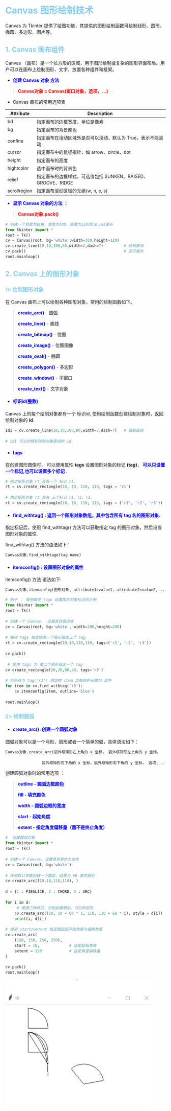 # **<font color="skyblue"> Canvas 图形绘制技术</font>**

Canvas 为 Tkinter 提供了绘图功能，其提供的图形绘制函数可绘制线形、圆形、椭圆、多边形、图片等。

## **<font color="skyblue"> 1. Canvas 画布组件</font>**

Canvas （画布）是一个长方形的区域，用于图形绘制或复杂的图形界面布局。用户可以在画布上绘制图形、文字，放置各种组件和框架。

- **<font color="blue"> 创建 Canvas 对象 方法</font>**
  
> **<font color="red"> Canvas对象 = Canvas(窗口对象，选项，...) </font>**

- Canvas 画布的常用选项表

|Attribute|Description|
|----------|-----------|
| bd | 指定画布的边框宽度，单位是像素 |
| bg | 指定画布的背景颜色 |
| confine | 指定画布在滚动区域外是否可以滚动，默认为 True，表示不能滚动 |
| cursor | 指定画布中的鼠标指针，如 arrow、circle、dot |
| height | 指定画布的高度 |
| hightcolor | 选中画布时的背景色 |
| relief | 指定画布的边框样式，可选值包括 SUNKEN、RAISED、GROOVE、RIDGE |
| scrollregion | 指定画布滚动区域的元组(w, n, e, s) |

- **<font color="blue"> 显示 Canvas 对象的方法 ： </font>**
> **<font color="red"> Canvas对象.pack() </font>**

```python
# 创建一个背景为白色，宽度为300、高度为120的Canvas画布
from tkinter import *
root = Tk()
cv = Canvas(root, bg='white',width=300,height=120)
cv.create_line(10,10,100,80,width=2,dash=7)         # 绘制直线
cv.pack()                                           # 显示画布
root.mainloop()
```

## **<font color="skyblue"> 2. Canvas 上的图形对象 </font>**

### **<font color="skyblue"> 1> 绘制图形对象 </font>**

在 Canvas 画布上可以绘制各种图形对象，常用的绘制函数如下。

> **<font color="blue"> create_arc()</font>**       -   **圆弧**
> 
> **<font color="blue"> create_line()</font>**      -   **直线**
> 
> **<font color="blue"> create_bitmap()</font>**    -   **位图**
> 
> **<font color="blue"> create_image()</font>**     -   **位图图像**
> 
> **<font color="blue"> create_oval()</font>**      -   **椭圆**
> 
> **<font color="blue"> create_polygon()</font>**   -   **多边形**
> 
> **<font color="blue"> create_window()</font>**    -   **子窗口**
> 
> **<font color="blue"> create_text()</font>**      -   **文字对象**

- #### **<font color="blue"> 标识id(整数)</font>**

Canvas 上的每个绘制对象都有一个 标识id, 使用绘制函数创建绘制对象时，返回绘制对象的 **id**.

```python
id1 = cv.create_line(10,10,100,80,width=2,dash=7)   # 绘制直线

# id1 可以的得到绘制对象直线的 id.
```
- #### **<font color="blue"> tags </font>**
  
在创建图形图像时， 可以使用属性 **tags** 设置图形对象的标记 **(tag)**，**<font color="blue"> 可以只设置一个标记,也可以设置多个标记 </font>**.

```python
# 指定矩形对象 rt 具有一个 标记 r1.
rt = cv.create_rectangle(10, 10, 110, 110, tags = 'r1')

# 指定矩形对象 rt 具有 三个标记 r1、r2、r3.
rt = cv.create_rectangle(10, 10, 110, 110, tags = ('r1', 'r2', 'r3'))
```

- #### **<font color="blue"> find_withtag() : 返回一个图形对象数组，其中包含所有 tag 名的图形对象.</font>**

指定标记后，使用 find_withtag() 方法可以获取指定 tag 的图形对象，然后设置图形对象的属性.

find_withtag() 方法的语法如下：
```python
Canvas对象.find_withtage(tag name)
```

- #### **<font color="blue"> itemconfig() : 设置图形对象的属性 </font>**

itemconfig() 方法 语法如下:
```python
Canvas对象.itemconfig(图形对象, attribute1=value1, attribute2=value2, ...)
```


```python
# 例子 ： 使用属性 tags 设置图形对象标记的示例
from tkinter import *
root = Tk()

# 创建一个 Canvas， 设置其背景白色
cv = Canvas(root, bg='white', width=200,height=200)

# 使用 tags 指定给第一个矩形指定三个 tag
rt = cv.create_rectangle(10,10,110,110, tags=('r1', 'r2', 'r3'))

cv.pack()

 # 使用 tags 为 第二个矩形指定一个 tag
cv.create_rectangle(20,20,80,80, tags='r3')    

# 将所有与 tag('r3') 绑定的 item 边框颜色设置为 蓝色
for item in cv.find_withtag('r3'):
    cv.itemconfig(item, outline='blue')

root.mainloop()
```

### **<font color="skyblue"> 2> 绘制圆弧 </font>**

- #### **<font color="blue"> create_arc() :创建一个圆弧对象 </font>**

圆弧对象可以是一个弓形、扇形或者一个简单的弧，具体语法如下：

```python
Canvas对象.create_arc(弧外框矩形左上角的 x 坐标， 弧外框矩形左上角的 y 坐标，
                
                弧外框矩形右下角的 x 坐标，弧外框矩形右下角的 y 坐标， 选项, ...)
```

创建圆弧对象时的常用选项 ：

> **<font color="blue"> outline -   圆弧边框颜色</font>**
> 
> **<font color="blue"> fill    -   填充颜色</font>**
> 
> **<font color="blue"> width   -   圆弧边框的宽度 </font>**
> 
> **<font color="blue"> start   -   起始角度</font>**
> 
> **<font color="blue"> extent  -   指定角度偏移量（而不是终止角度）</font>**

```python
#  创建圆弧对象
from tkinter import *
root = Tk()

# 创建一个 Canvas，设置其背景色为白色
cv = Canvas(root, bg='white')

# 使用默认参数创建一个圆弧，结果为 90 度的扇形
cv.create_arc((10,10,110,110), )

d = {1 : PIESLICE, 2 : CHORD, 3 : ARC}

for i in d:
     # 使用三种样式，分别创建扇形、弓形和弧形
    cv.create_arc((10, 10 + 60 * 1, 110, 110 + 60 * i), style = d[i])
    print(i, d[i])

# 使用 start/extent 指定圆弧起开始角度与偏移角度
cv.create_arc(
    (150, 150, 250, 250),
    start = 10,             # 指定起始角度
    extent = 120            # 指定角度偏移量
)

cv.pack()
root.mainloop()
```

![](00.Resource/27.png)
